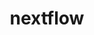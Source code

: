 ---
title: "nextflow"
layout: cache
categories: [package, v0.20.2]
meta: {"versions": ["22.10.4"], "compilers": ["gcc@=7.3.1"], "oss": ["amzn2"], "platforms": ["linux"], "targets": ["aarch64", "neoverse_n1", "x86_64_v3"], "stacks": ["aws-isc", "aws-isc-aarch64", "root"], "num_specs": 3, "num_specs_by_stack": {"root": 3, "aws-isc-aarch64": 2, "aws-isc": 1}}
spec_details: [{"hash": "p47knjw6q6pnzy4436blb6opnwbkgacm", "compiler": "gcc@=7.3.1", "versions": ["22.10.4"], "os": "amzn2", "platform": "linux", "target": "aarch64", "variants": ["build_system=generic"], "stacks": ["root", "aws-isc-aarch64"], "size": "-", "tarball": "https://binaries.spack.io/v0.20.2/build_cache/linux-amzn2-aarch64/gcc-7.3.1/nextflow-22.10.4/linux-amzn2-aarch64-gcc-7.3.1-nextflow-22.10.4-p47knjw6q6pnzy4436blb6opnwbkgacm.spack"}, {"hash": "yi5rcbg3gkyullwu5ey4nezbu46zyj7o", "compiler": "gcc@=7.3.1", "versions": ["22.10.4"], "os": "amzn2", "platform": "linux", "target": "neoverse_n1", "variants": ["build_system=generic"], "stacks": ["root", "aws-isc-aarch64"], "size": "-", "tarball": "https://binaries.spack.io/v0.20.2/build_cache/linux-amzn2-neoverse_n1/gcc-7.3.1/nextflow-22.10.4/linux-amzn2-neoverse_n1-gcc-7.3.1-nextflow-22.10.4-yi5rcbg3gkyullwu5ey4nezbu46zyj7o.spack"}, {"hash": "tlz7w7dh4u5owdztfdr5q2c3lwxcnvyk", "compiler": "gcc@=7.3.1", "versions": ["22.10.4"], "os": "amzn2", "platform": "linux", "target": "x86_64_v3", "variants": ["build_system=generic"], "stacks": ["aws-isc", "root"], "size": "-", "tarball": "https://binaries.spack.io/v0.20.2/build_cache/linux-amzn2-x86_64_v3/gcc-7.3.1/nextflow-22.10.4/linux-amzn2-x86_64_v3-gcc-7.3.1-nextflow-22.10.4-tlz7w7dh4u5owdztfdr5q2c3lwxcnvyk.spack"}]
---